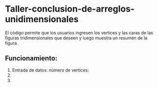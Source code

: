 # Taller-conclusion-de-arreglos-unidimensionales
El código permite que los usuarios ingresen los vertices y las caras de las figuras tridimensionales que deseen y luego muestra un resumen de la figura.

## Funcionamiento:
1. Entrada de datos:
   número de vertices: 
2.
3.
